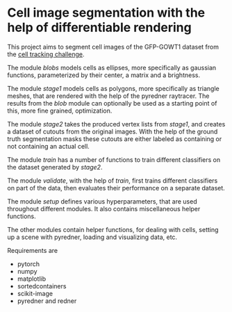 # Cell image segmentation with the help of differentiable rendering

This project aims to segment cell images of the GFP-GOWT1 dataset from the [cell tracking challenge](http://celltrackingchallenge.net/2d-datasets/).

The module *blobs* models cells as ellipses, more specifically as gaussian functions, parameterized by their center, a matrix and a brightness. 

The module *stage1* models cells as polygons, more specifically as triangle meshes, that are rendered with the help of the pyredner raytracer. The results from the *blob* module can optionally be used as a starting point of this, more fine grained, optimization.

The module *stage2* takes the produced vertex lists from *stage1*, and creates a dataset of cutouts from the original images. With the help of the ground truth segmentation masks these cutouts are either labeled as containing or not containing an actual cell.

The module *train* has a number of functions to train different classifiers on the dataset generated by *stage2*.

The module *validate*, with the help of *train*, first trains different classifiers on part of the data, then evaluates their performance on a separate dataset.

The module *setup* defines various hyperparameters, that are used throughout different modules. It also contains miscellaneous helper functions. 

The other modules contain helper functions, for dealing with cells, setting up a scene with pyredner, loading  and visualizing data, etc.

Requirements are 
- pytorch
- numpy
- matplotlib
- sortedcontainers
- scikit-image
- pyredner and redner
